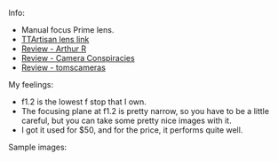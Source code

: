 Info:

* Manual focus Prime lens.
* [TTArtisan lens link](https://www.ttartisan.com/?list_10/113.html)
* [Review - Arthur R](https://youtu.be/jirzB_JEFO4?si=uT4OFRvZEi7mLkO9)
* [Review - Camera Conspiracies](https://youtu.be/EBSBtj4ta_c?si=XXDUguzHGsxCPHuj)
* [Review - tomscameras](https://youtu.be/VBfholloWYY?si=RAUIClnx3y-lA227)

My feelings:
* f1.2 is the lowest f stop that I own.
* The focusing plane at f1.2 is pretty narrow, so you have to be a little careful, but you can take some pretty nice images with it.
* I got it used for $50, and for the price, it performs quite well.

Sample images:
